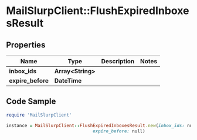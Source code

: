 # MailSlurpClient::FlushExpiredInboxesResult

## Properties

Name | Type | Description | Notes
------------ | ------------- | ------------- | -------------
**inbox_ids** | **Array&lt;String&gt;** |  | 
**expire_before** | **DateTime** |  | 

## Code Sample

```ruby
require 'MailSlurpClient'

instance = MailSlurpClient::FlushExpiredInboxesResult.new(inbox_ids: null,
                                 expire_before: null)
```


